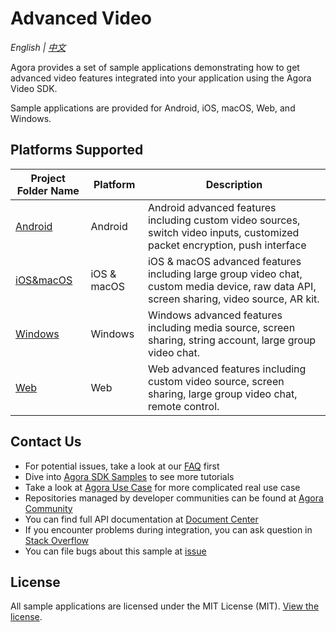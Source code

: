 # Advanced Video

*English | [中文](README.zh.md)*

Agora provides a set of sample applications demonstrating how to get advanced video features integrated into your application using the Agora Video SDK.

Sample applications are provided for Android, iOS, macOS, Web, and Windows.

## Platforms Supported

Project Folder Name|Platform|Description
---|---|---
[Android](./Android)|Android|Android advanced features including custom video sources, switch video inputs, customized packet encryption, push interface
[iOS&macOS](./iOS&macOS)|iOS & macOS|iOS & macOS advanced features including large group video chat, custom media device, raw data API, screen sharing, video source, AR kit.
[Windows](./Windows)|Windows|Windows advanced features including media source, screen sharing, string account, large group video chat.
[Web](./Web)|Web|Web advanced features including custom video source, screen sharing, large group video chat, remote control.

## Contact Us

- For potential issues, take a look at our [FAQ](https://docs.agora.io/en/faq) first
- Dive into [Agora SDK Samples](https://github.com/AgoraIO) to see more tutorials
- Take a look at [Agora Use Case](https://github.com/AgoraIO-usecase) for more complicated real use case
- Repositories managed by developer communities can be found at [Agora Community](https://github.com/AgoraIO-Community)
- You can find full API documentation at [Document Center](https://docs.agora.io/en/)
- If you encounter problems during integration, you can ask question in [Stack Overflow](https://stackoverflow.com/questions/tagged/agora.io)
- You can file bugs about this sample at [issue](https://github.com/AgoraIO/Advanced-Video/issues)

## License

All sample applications are licensed under the MIT License (MIT). [View the license](LICENSE.md).
